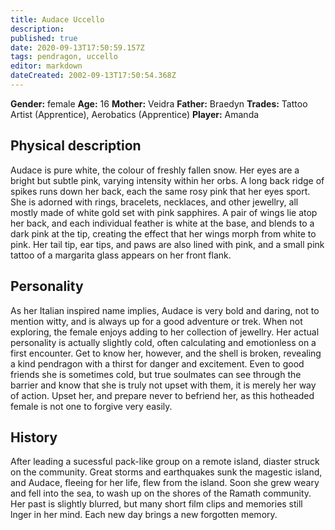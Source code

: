 ```yaml
---
title: Audace Uccello
description: 
published: true
date: 2020-09-13T17:50:59.157Z
tags: pendragon, uccello
editor: markdown
dateCreated: 2002-09-13T17:50:54.368Z
---
```


**Gender:** female
**Age:** 16
**Mother:** Veidra
**Father:** Braedyn
**Trades:** Tattoo Artist (Apprentice), Aerobatics (Apprentice)
**Player:** Amanda

## Physical description

Audace is pure white, the colour of freshly fallen snow. Her eyes are a bright but subtle pink, varying intensity within her orbs. A long back ridge of spikes runs down her back, each the same rosy pink that her eyes sport. She is adorned with rings, bracelets, necklaces, and other jewellry, all mostly made of white gold set with pink sapphires. A pair of wings lie atop her back, and each individual feather is white at the base, and blends to a dark pink at the tip, creating the effect that her wings morph from white to pink. Her tail tip, ear tips, and paws are also lined with pink, and a small pink tattoo of a margarita glass appears on her front flank.

## Personality

As her Italian inspired name implies, Audace is very bold and daring, not to mention witty, and is always up for a good adventure or trek. When not exploring, the female enjoys adding to her collection of jewellry. Her actual personality is actually slightly cold, often calculating and emotionless on a first encounter. Get to know her, however, and the shell is broken, revealing a kind pendragon with a thirst for danger and excitement. Even to good friends she is sometimes cold, but true soulmates can see through the barrier and know that she is truly not upset with them, it is merely her way of action. Upset her, and prepare never to befriend her, as this hotheaded female is not one to forgive very easily.

## History

After leading a sucessful pack-like group on a remote island, diaster struck on the community. Great storms and earthquakes sunk the magestic island, and Audace, fleeing for her life, flew from the island. Soon she grew weary and fell into the sea, to wash up on the shores of the Ramath community. Her past is slightly blurred, but many short film clips and memories still lnger in her mind. Each new day brings a new forgotten memory.